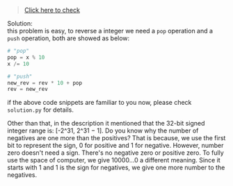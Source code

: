 >[Click here to check](https://leetcode.com/problems/reverse-integer/)

Solution:  
this problem is easy, to reverse a integer we need a `pop` operation and a `push` operation, both are showed as below:
```python
# "pop"
pop = x % 10
x /= 10

# "push"
new_rev = rev * 10 + pop
rev = new_rev
```
if the above code snippets are familiar to you now, please check `solution.py` for details.

Other than that, in the description it mentioned that the 32-bit signed integer range is: [-2^31,  2^31 − 1]. Do you know why the number of negatives are one more than the positives? That is because, we use the first bit to represent the sign, 0 for positive and 1 for negative. However, number zero doesn't need a sign. There's no negative zero or positive zero. To fully use the space of computer, we give 10000...0 a different meaning. Since it starts with 1 and 1 is the sign for negatives, we give one more number to the negatives.
